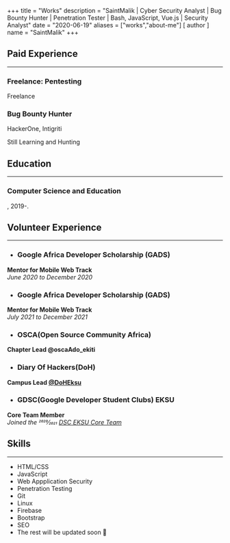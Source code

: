 +++
title = "Works"
description = "SaintMalik | Cyber Security Analyst | Bug Bounty Hunter | Penetration Tester | Bash, JavaScript, Vue.js | Security Analyst"
date = "2020-06-19"
aliases = ["works","about-me"]
[ author ] 
name = "SaintMalik"
+++

## Paid Experience
* * *
### Freelance: Pentesting
Freelance

### Bug Bounty Hunter
HackerOne, Intigriti

Still Learning and Hunting

## Education
* * *
### Computer Science and Education
, 2019-.

## Volunteer Experience
* * *

- <h3>Google Africa Developer Scholarship (GADS)</h3>

**Mentor for Mobile Web Track**  
_June 2020 to December 2020_

- <h3>Google Africa Developer Scholarship (GADS)</h3>

**Mentor for Mobile Web Track**  
_July 2021 to December 2021_

- <h3>OSCA(Open Source Community Africa)</h3>

**Chapter Lead @oscaAdo_ekiti**  

- <h3>Diary Of Hackers(DoH)</h3>

**Campus Lead [@DoHEksu](https://diaryofhackers.com)**

- <h3>GDSC(Google Developer Student Clubs) EKSU</h3>

**Core Team Member**  
_Joined the 2020⁄2021 [DSC EKSU Core Team](https://dsc.community.dev/ekiti-state-university/)_

## Skills 
* * *

- HTML/CSS
- JavaScript
- Web Appplication Security
- Penetration Testing
- Git
- Linux
- Firebase
- Bootstrap
- SEO
- The rest will be updated soon 👀
